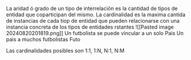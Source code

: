 La aridad ó grado de un tipo de interrelación es la cantidad de tipos de entidad que coparticipan del mismo.
La cardinalidad es la maxima cantida de instancias de cada tiop de entidad que pueden relacionarse con una instancia concreta de los tipos de entidades rstantes
![[Pasted image 20240820201819.png]]
Un futbolista se puede vincular a un solo Pais
Un pais a muchos futbolistas
Futo

Las cardinalidades posibles son 1:1, 1:N, N:1, N:M